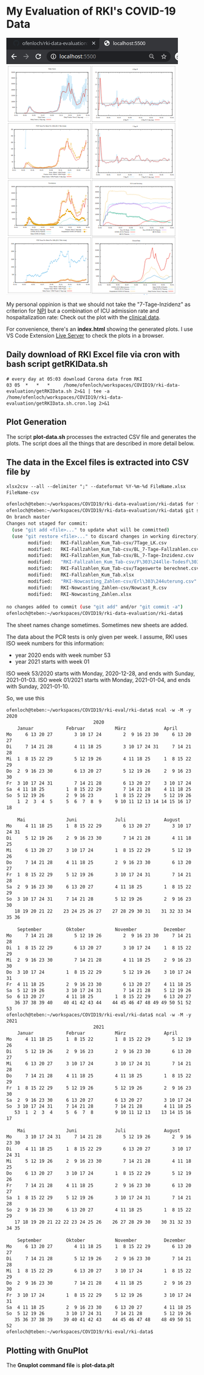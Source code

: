 # My Evaluation of RKI's COVID-19 Data

![My Evaluation of RKI's COVID-19 Data](./rki-data-evaluation.png "Clinical Data")

My personal oppinion is that we should not take the "7-Tage-Inzidenz" as criterion for [NPI](https://en.wikipedia.org/wiki/Non-pharmaceutical_intervention_(epidemiology)) but a combination of ICU admission rate and hospaitalization rate: Check out the plot with the [clinical data](https://github.com/ofenloch/rki-data-evaluation/blob/main/graph_clinical_data.svg).

For convenience, there's an **index.html** showing the generated plots. I use VS Code Extension 
[Live Server](https://marketplace.visualstudio.com/items?itemName=ritwickdey.LiveServer) to check the plots in a browser.
## Daily **download** of RKI Excel file via cron with bash script **getRKIData.sh**

    # every day at 05:03 download Corona data from RKI
    03 05  *   *   *     /home/ofenloch/workspaces/COVID19/rki-data-evaluation/getRKIData.sh 2>&1 | tee -a /home/ofenloch/workspaces/COVID19/rki-data-evaluation/getRKIData.sh.cron.log 2>&1

## Plot Generation

The script **plot-data.sh** processes the extracted CSV file and generates the plots. The script does all the 
things that are described in more detail below.


## The data in the Excel files is **extracted into CSV** file by

    xlsx2csv --all --delimiter ";" --dateformat %Y-%m-%d FileName.xlsx FileName-csv

```bash
ofenloch@teben:~/workspaces/COVID19/rki-data-evaluation/rki-data$ for f in *.xlsx ; do xlsx2csv --all --delimiter ";" --dateformat %Y-%m-%d ${f} $(basename ${f} .xlsx)-csv ; done 
ofenloch@teben:~/workspaces/COVID19/rki-data-evaluation/rki-data$ git status
On branch master
Changes not staged for commit:
  (use "git add <file>..." to update what will be committed)
  (use "git restore <file>..." to discard changes in working directory)
        modified:   RKI-Fallzahlen_Kum_Tab-csv/7Tage_LK.csv
        modified:   RKI-Fallzahlen_Kum_Tab-csv/BL_7-Tage-Fallzahlen.csv
        modified:   RKI-Fallzahlen_Kum_Tab-csv/BL_7-Tage-Inzidenz.csv
        modified:   "RKI-Fallzahlen_Kum_Tab-csv/F\303\244lle-Todesf\303\244lle-gesamt.csv"
        modified:   RKI-Fallzahlen_Kum_Tab-csv/Tageswerte berechnet.csv
        modified:   RKI-Fallzahlen_Kum_Tab.xlsx
        modified:   "RKI-Nowcasting_Zahlen-csv/Erl\303\244uterung.csv"
        modified:   RKI-Nowcasting_Zahlen-csv/Nowcast_R.csv
        modified:   RKI-Nowcasting_Zahlen.xlsx

no changes added to commit (use "git add" and/or "git commit -a")
ofenloch@teben:~/workspaces/COVID19/rki-data-evaluation/rki-data$ 
```

The sheet names change sometimes. Sometimes new sheets are added.

The data about the PCR tests is only given per week. I assume, RKI uses ISO week numbers for this information:
* year 2020 ends with week number 53
* year 2021 starts with week 01

ISO week 53/2020 starts with Monday, 2020-12-28, and ends with Sunday, 2021-01-03.
ISO week 01/2021 starts with Monday, 2021-01-04, and ends with Sunday, 2021-01-10.

So, we use this

    ofenloch@teben:~/workspaces/COVID19/rki-eval/rki-data$ ncal -w -M -y 2020
                                    2020
        Januar            Februar           März              April             
    Mo     6 13 20 27        3 10 17 24        2  9 16 23 30     6 13 20 27   
    Di     7 14 21 28        4 11 18 25        3 10 17 24 31     7 14 21 28   
    Mi  1  8 15 22 29        5 12 19 26        4 11 18 25     1  8 15 22 29   
    Do  2  9 16 23 30        6 13 20 27        5 12 19 26     2  9 16 23 30   
    Fr  3 10 17 24 31        7 14 21 28        6 13 20 27     3 10 17 24      
    Sa  4 11 18 25        1  8 15 22 29        7 14 21 28     4 11 18 25      
    So  5 12 19 26        2  9 16 23        1  8 15 22 29     5 12 19 26      
        1  2  3  4  5     5  6  7  8  9     9 10 11 12 13 14 14 15 16 17 18   

        Mai               Juni              Juli              August            
    Mo     4 11 18 25     1  8 15 22 29        6 13 20 27        3 10 17 24 31
    Di     5 12 19 26     2  9 16 23 30        7 14 21 28        4 11 18 25   
    Mi     6 13 20 27     3 10 17 24        1  8 15 22 29        5 12 19 26   
    Do     7 14 21 28     4 11 18 25        2  9 16 23 30        6 13 20 27   
    Fr  1  8 15 22 29     5 12 19 26        3 10 17 24 31        7 14 21 28   
    Sa  2  9 16 23 30     6 13 20 27        4 11 18 25        1  8 15 22 29   
    So  3 10 17 24 31     7 14 21 28        5 12 19 26        2  9 16 23 30   
       18 19 20 21 22    23 24 25 26 27    27 28 29 30 31    31 32 33 34 35 36

        September         Oktober           November          Dezember          
    Mo     7 14 21 28        5 12 19 26        2  9 16 23 30     7 14 21 28   
    Di  1  8 15 22 29        6 13 20 27        3 10 17 24     1  8 15 22 29   
    Mi  2  9 16 23 30        7 14 21 28        4 11 18 25     2  9 16 23 30   
    Do  3 10 17 24        1  8 15 22 29        5 12 19 26     3 10 17 24 31   
    Fr  4 11 18 25        2  9 16 23 30        6 13 20 27     4 11 18 25      
    Sa  5 12 19 26        3 10 17 24 31        7 14 21 28     5 12 19 26      
    So  6 13 20 27        4 11 18 25        1  8 15 22 29     6 13 20 27      
       36 37 38 39 40    40 41 42 43 44    44 45 46 47 48 49 49 50 51 52 53   
    ofenloch@teben:~/workspaces/COVID19/rki-eval/rki-data$ ncal -w -M -y 2021
                                    2021
        Januar            Februar           März              April             
    Mo     4 11 18 25     1  8 15 22        1  8 15 22 29        5 12 19 26   
    Di     5 12 19 26     2  9 16 23        2  9 16 23 30        6 13 20 27   
    Mi     6 13 20 27     3 10 17 24        3 10 17 24 31        7 14 21 28   
    Do     7 14 21 28     4 11 18 25        4 11 18 25        1  8 15 22 29   
    Fr  1  8 15 22 29     5 12 19 26        5 12 19 26        2  9 16 23 30   
    Sa  2  9 16 23 30     6 13 20 27        6 13 20 27        3 10 17 24      
    So  3 10 17 24 31     7 14 21 28        7 14 21 28        4 11 18 25      
       53  1  2  3  4     5  6  7  8        9 10 11 12 13    13 14 15 16 17   

        Mai               Juni              Juli              August            
    Mo     3 10 17 24 31     7 14 21 28        5 12 19 26        2  9 16 23 30
    Di     4 11 18 25     1  8 15 22 29        6 13 20 27        3 10 17 24 31
    Mi     5 12 19 26     2  9 16 23 30        7 14 21 28        4 11 18 25   
    Do     6 13 20 27     3 10 17 24        1  8 15 22 29        5 12 19 26   
    Fr     7 14 21 28     4 11 18 25        2  9 16 23 30        6 13 20 27   
    Sa  1  8 15 22 29     5 12 19 26        3 10 17 24 31        7 14 21 28   
    So  2  9 16 23 30     6 13 20 27        4 11 18 25        1  8 15 22 29   
       17 18 19 20 21 22 22 23 24 25 26    26 27 28 29 30    30 31 32 33 34 35

        September         Oktober           November          Dezember          
    Mo     6 13 20 27        4 11 18 25     1  8 15 22 29        6 13 20 27   
    Di     7 14 21 28        5 12 19 26     2  9 16 23 30        7 14 21 28   
    Mi  1  8 15 22 29        6 13 20 27     3 10 17 24        1  8 15 22 29   
    Do  2  9 16 23 30        7 14 21 28     4 11 18 25        2  9 16 23 30   
    Fr  3 10 17 24        1  8 15 22 29     5 12 19 26        3 10 17 24 31   
    Sa  4 11 18 25        2  9 16 23 30     6 13 20 27        4 11 18 25      
    So  5 12 19 26        3 10 17 24 31     7 14 21 28        5 12 19 26      
       35 36 37 38 39    39 40 41 42 43    44 45 46 47 48    48 49 50 51 52   
    ofenloch@teben:~/workspaces/COVID19/rki-eval/rki-data$ 

## Plotting with GnuPlot

The **Gnuplot command file** is **plot-data.plt**

